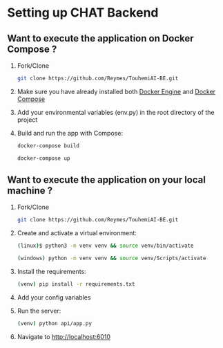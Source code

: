 # Setting up CHAT Backend

## Want to execute the application on Docker Compose ?

1. Fork/Clone

    ```sh
    git clone https://github.com/Reymes/TouhemiAI-BE.git
    ```

2. Make sure you have already installed both [Docker Engine](https://docs.docker.com/get-docker/) and [Docker Compose](https://docs.docker.com/compose/install/)

3. Add your environmental variables (env.py) in the root directory of the project

4. Build and run the app with Compose:

    ```sh
    docker-compose build
    ```

    ```sh
    docker-compose up
    ```

## Want to execute the application on your local machine ?

1. Fork/Clone

    ```sh
    git clone https://github.com/Reymes/TouhemiAI-BE.git
    ```

2. Create and activate a virtual environment:

    ```sh
    (linux)$ python3 -m venv venv && source venv/bin/activate 
    ```
    ```sh
    (windows) python -m venv venv && source venv/Scripts/activate 
    ```

3. Install the requirements:

    ```sh
    (venv) pip install -r requirements.txt
    ```

4. Add your config variables 

5. Run the server:

    ```sh
    (venv) python api/app.py
    ```

6. Navigate to [http://localhost:6010](http://localhost:6010)